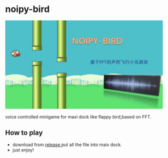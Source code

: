 # noipy-bird

![poster](poster.png)

voice controlled minigame for maxi dock like flappy bird,based on FFT.

## How to play

- download from [release](https://github.com/Alice-space/noipy-bird/releases),put all the file into maix dock.
- just enjoy!

